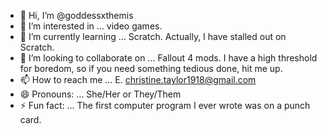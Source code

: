 - 👋 Hi, I’m @goddessxthemis
- 👀 I’m interested in ... video games.
- 🌱 I’m currently learning ... Scratch. Actually, I have stalled out on Scratch.
- 💞️ I’m looking to collaborate on ... Fallout 4 mods. I have a high threshold for boredom, so if you need something tedious done, hit me up.
- 📫 How to reach me ... E. christine.taylor1918@gmail.com
- 😄 Pronouns: ... She/Her or They/Them
- ⚡ Fun fact: ... The first computer program I ever wrote was on a punch card.

<!---
goddessxthemis/goddessxthemis is a ✨ special ✨ repository because its `README.md` (this file) appears on your GitHub profile.
You can click the Preview link to take a look at your changes.
--->
